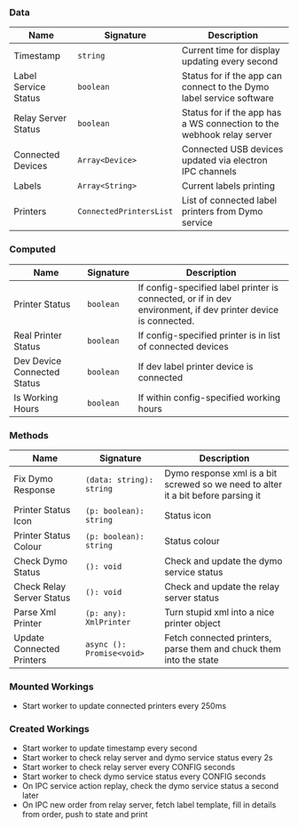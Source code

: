 ### Data
| Name | Signature | Description |
| -------- | -------- | -------- |
| Timestamp | `string` | Current time for display updating every second |
| Label Service Status | `boolean` | Status for if the app can connect to the Dymo label service software |
| Relay Server Status | `boolean` | Status for if the app has a WS connection to the webhook relay server |
| Connected Devices | `Array<Device>` | Connected USB devices updated via electron IPC channels |
| Labels | `Array<String>` | Current labels printing |
| Printers | `ConnectedPrintersList` | List of connected label printers from Dymo service |


### Computed
| Name | Signature | Description |
| -------- | -------- | -------- |
| Printer Status | `boolean` | If config-specified label printer is connected, or if in dev environment, if dev printer device is connected. |
| Real Printer Status | `boolean` | If config-specified printer is in list of connected devices |
| Dev Device Connected Status | `boolean` | If dev label printer device is connected |
| Is Working Hours | `boolean` | If within config-specified working hours |


### Methods
| Name | Signature | Description |
| -------- | -------- | -------- |
| Fix Dymo Response | `(data: string): string` | Dymo response xml is a bit screwed so we need to alter it a bit before parsing it |
| Printer Status Icon | `(p: boolean): string` | Status icon |
| Printer Status Colour | `(p: boolean): string` | Status colour |
| Check Dymo Status | `(): void` | Check and update the dymo service status |
| Check Relay Server Status | `(): void` | Check and update the relay server status |
| Parse Xml Printer | `(p: any): XmlPrinter` | Turn stupid xml into a nice printer object |
| Update Connected Printers | `async (): Promise<void>` | Fetch connected printers, parse them and chuck them into the state |


### Mounted Workings
- Start worker to update connected printers every 250ms


### Created Workings
- Start worker to update timestamp every second
- Start worker to check relay server and dymo service status every 2s
- Start worker to check relay server every CONFIG seconds
- Start worker to check dymo service status every CONFIG seconds
- On IPC service action replay, check the dymo service status a second later
- On IPC new order from relay server, fetch label template, fill in details from order, push to state and print